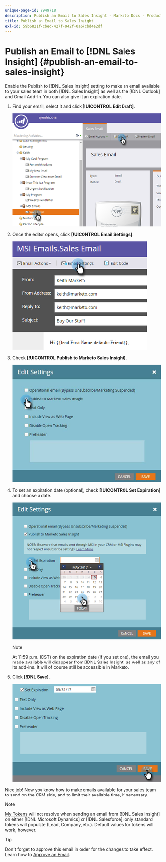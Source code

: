 ```yaml
---
unique-page-id: 2949718
description: Publish an Email to Sales Insight - Marketo Docs - Product Documentation
title: Publish an Email to Sales Insight
exl-id: 59b6821f-cbed-427f-942f-0a67cbd4e2df
---
```

# Publish an Email to [!DNL Sales Insight] {#publish-an-email-to-sales-insight}

Enable the Publish to [!DNL Sales Insight] setting to make an email available to your sales team in both [!DNL Sales Insight] as well as the [!DNL Outlook] and Gmail Add-In. You can also give it an expiration date.

1. Find your email, select it and click **[!UICONTROL Edit Draft]**.

   ![](assets/one.png)

1. Once the editor opens, click **[!UICONTROL Email Settings]**.

   ![](assets/two.png)

1. Check **[!UICONTROL Publish to Marketo Sales Insight]**.

   ![](assets/three.png)

1. To set an expiration date (optional), check **[!UICONTROL Set Expiration]** and choose a date.

   ![](assets/four.png)

   >[!NOTE]
   >
   >At 11:59 p.m. (CST) on the expiration date (if you set one), the email you made available will disappear from [!DNL Sales Insight] as well as any of its add-ins. It will of course still be accessible in Marketo.

1. Click **[!DNL Save]**.

   ![](assets/five.png)

Nice job! Now you know how to make emails available for your sales team to send on the CRM side, and to limit their available time, if necessary.

>[!NOTE]
>
>[My Tokens](/help/marketo/product-docs/core-marketo-concepts/programs/tokens/understanding-my-tokens-in-a-program.md) will not resolve when sending an email from [!DNL Sales Insight] on either [!DNL Microsoft Dynamics] or [!DNL Salesforce]; only standard tokens will populate (Lead, Company, etc.). Default values for tokens will work, however.

>[!TIP]
>
>Don't forget to approve this email in order for the changes to take effect. Learn how to [Approve an Email](/help/marketo/product-docs/email-marketing/general/creating-an-email/approve-an-email.md).
